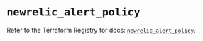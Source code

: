 # `newrelic_alert_policy`

Refer to the Terraform Registry for docs: [`newrelic_alert_policy`](https://registry.terraform.io/providers/newrelic/newrelic/3.31.0/docs/resources/alert_policy).
